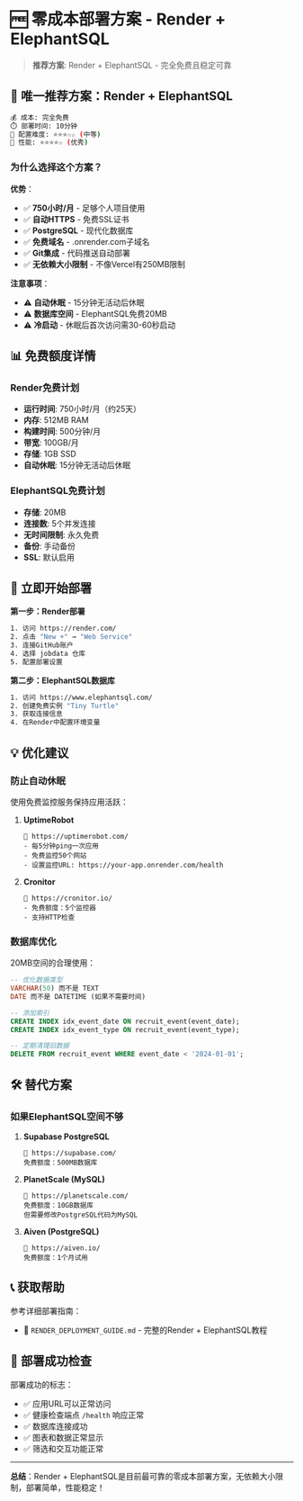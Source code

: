 # 🆓 零成本部署方案 - Render + ElephantSQL

> **推荐方案**: Render + ElephantSQL - 完全免费且稳定可靠

## 🎯 **唯一推荐方案：Render + ElephantSQL**

```bash
💰 成本: 完全免费
⏱️ 部署时间: 10分钟
🔧 配置难度: ⭐⭐⭐☆☆ (中等)
🚀 性能: ⭐⭐⭐⭐☆ (优秀)
```

### **为什么选择这个方案？**

**优势**：
- ✅ **750小时/月** - 足够个人项目使用
- ✅ **自动HTTPS** - 免费SSL证书
- ✅ **PostgreSQL** - 现代化数据库
- ✅ **免费域名** - .onrender.com子域名
- ✅ **Git集成** - 代码推送自动部署
- ✅ **无依赖大小限制** - 不像Vercel有250MB限制

**注意事项**：
- ⚠️ **自动休眠** - 15分钟无活动后休眠
- ⚠️ **数据库空间** - ElephantSQL免费20MB
- ⚠️ **冷启动** - 休眠后首次访问需30-60秒启动

## 📊 免费额度详情

### Render免费计划
- **运行时间**: 750小时/月（约25天）
- **内存**: 512MB RAM
- **构建时间**: 500分钟/月
- **带宽**: 100GB/月
- **存储**: 1GB SSD
- **自动休眠**: 15分钟无活动后休眠

### ElephantSQL免费计划
- **存储**: 20MB
- **连接数**: 5个并发连接
- **无时间限制**: 永久免费
- **备份**: 手动备份
- **SSL**: 默认启用

## 🚀 立即开始部署

**第一步：Render部署**
```bash
1. 访问 https://render.com/
2. 点击 "New +" → "Web Service"
3. 连接GitHub账户
4. 选择 jobdata 仓库
5. 配置部署设置
```

**第二步：ElephantSQL数据库**
```bash
1. 访问 https://www.elephantsql.com/
2. 创建免费实例 "Tiny Turtle"
3. 获取连接信息
4. 在Render中配置环境变量
```

## 💡 优化建议

### 防止自动休眠
使用免费监控服务保持应用活跃：

1. **UptimeRobot**
   ```
   🔗 https://uptimerobot.com/
   - 每5分钟ping一次应用
   - 免费监控50个网站
   - 设置监控URL: https://your-app.onrender.com/health
   ```

2. **Cronitor**
   ```
   🔗 https://cronitor.io/
   - 免费额度：5个监控器
   - 支持HTTP检查
   ```

### 数据库优化
20MB空间的合理使用：
```sql
-- 优化数据类型
VARCHAR(50) 而不是 TEXT
DATE 而不是 DATETIME (如果不需要时间)

-- 添加索引
CREATE INDEX idx_event_date ON recruit_event(event_date);
CREATE INDEX idx_event_type ON recruit_event(event_type);

-- 定期清理旧数据
DELETE FROM recruit_event WHERE event_date < '2024-01-01';
```

## 🛠 替代方案

### 如果ElephantSQL空间不够

1. **Supabase PostgreSQL**
   ```
   🔗 https://supabase.com/
   免费额度：500MB数据库
   ```

2. **PlanetScale (MySQL)**
   ```
   🔗 https://planetscale.com/
   免费额度：10GB数据库
   但需要修改PostgreSQL代码为MySQL
   ```

3. **Aiven (PostgreSQL)**
   ```
   🔗 https://aiven.io/
   免费额度：1个月试用
   ```

## 📞 获取帮助

参考详细部署指南：
- 📖 `RENDER_DEPLOYMENT_GUIDE.md` - 完整的Render + ElephantSQL教程

## 🎉 部署成功检查

部署成功的标志：
- ✅ 应用URL可以正常访问
- ✅ 健康检查端点 `/health` 响应正常
- ✅ 数据库连接成功
- ✅ 图表和数据正常显示
- ✅ 筛选和交互功能正常

---

**总结**：Render + ElephantSQL是目前最可靠的零成本部署方案，无依赖大小限制，部署简单，性能稳定！ 
